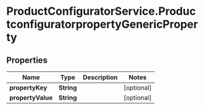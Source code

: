 # ProductConfiguratorService.ProductconfiguratorpropertyGenericProperty

## Properties

Name | Type | Description | Notes
------------ | ------------- | ------------- | -------------
**propertyKey** | **String** |  | [optional] 
**propertyValue** | **String** |  | [optional] 


